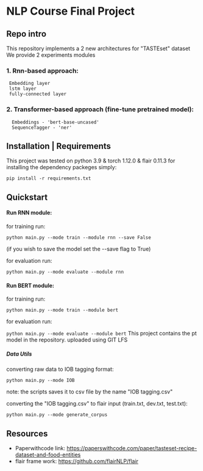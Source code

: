 # NLP Course Final Project

## Repo intro

This repository implements a 2 new architectures for "TASTEset" dataset
We provide 2 experiments modules

### 1. Rnn-based approach:

     Embedding layer
     lstm layer
     fully-connected layer
  
### 2. Transformer-based approach (fine-tune pretrained model):

      Embeddings - 'bert-base-uncased'
      SequenceTagger - 'ner'
      
## Installation | Requirements
This project was tested on python 3.9 & torch 1.12.0 & flair 0.11.3 
for installing the dependency packeges simply:

`pip install -r requirements.txt`

## Quickstart
#### Run RNN module:
for training run:

`python main.py --mode train --module rnn --save False`

(if you wish to save the model set the --save flag to True)

for evaluation run:

`python main.py --mode evaluate --module rnn`

#### Run BERT module:

for training run:

`python main.py --mode train --module bert`

for evaluation run:

`python main.py --mode evaluate --module bert`
This project contains the pt model in the repository.
uploaded using GIT LFS

##### Data Utils
converting raw data to IOB tagging format:

`python main.py --mode IOB`

note: the scripts saves it to csv file by the name "IOB tagging.csv"

converting the "IOB tagging.csv" to flair input (train.txt, dev.txt, test.txt):

`python main.py --mode generate_corpus`


## Resources
* Paperwithcode link: https://paperswithcode.com/paper/tasteset-recipe-dataset-and-food-entities
* flair frame work: https://github.com/flairNLP/flair

